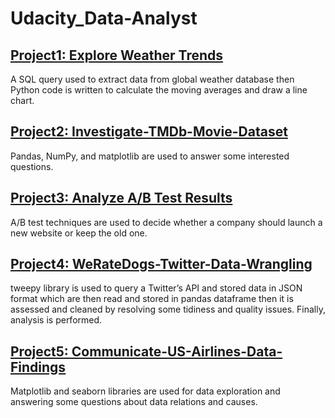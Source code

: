 # Udacity_Data-Analyst

## [Project1: Explore Weather Trends](https://github.com/HashTR/Udacity_Data-Analyst/tree/main/Project1_Explore-Weather-Trends)
A SQL query used to extract data from global weather database then Python code is written to calculate the moving averages and draw a line chart.

## [Project2: Investigate-TMDb-Movie-Dataset](https://github.com/HashTR/Udacity_Data-Analyst/tree/main/Project2_Investigate-TMDb-movie-dataset)
Pandas, NumPy, and matplotlib are used to answer some interested questions.

## [Project3: Analyze A/B Test Results](https://github.com/HashTR/Udacity_Data-Analyst/tree/main/Project3_AB-Test-Analyze)
A/B test techniques are used to decide whether a company should launch a new website or keep the old one.

## [Project4: WeRateDogs-Twitter-Data-Wrangling](https://github.com/HashTR/Udacity_Data-Analyst/tree/main/Project4_WeRateDogs-Twitter-Data-Wrangling)
tweepy library is used to query a Twitter’s API and stored data in JSON format which are then read and stored in pandas dataframe then it is assessed and cleaned by resolving some tidiness and quality issues. Finally, analysis is performed.

## [Project5: Communicate-US-Airlines-Data-Findings](https://github.com/HashTR/Udacity_Data-Analyst/tree/main/Project5_Communicate-US-Airlines-Data-Findings)
Matplotlib and seaborn libraries are used for data exploration and answering some questions about data relations and causes.

